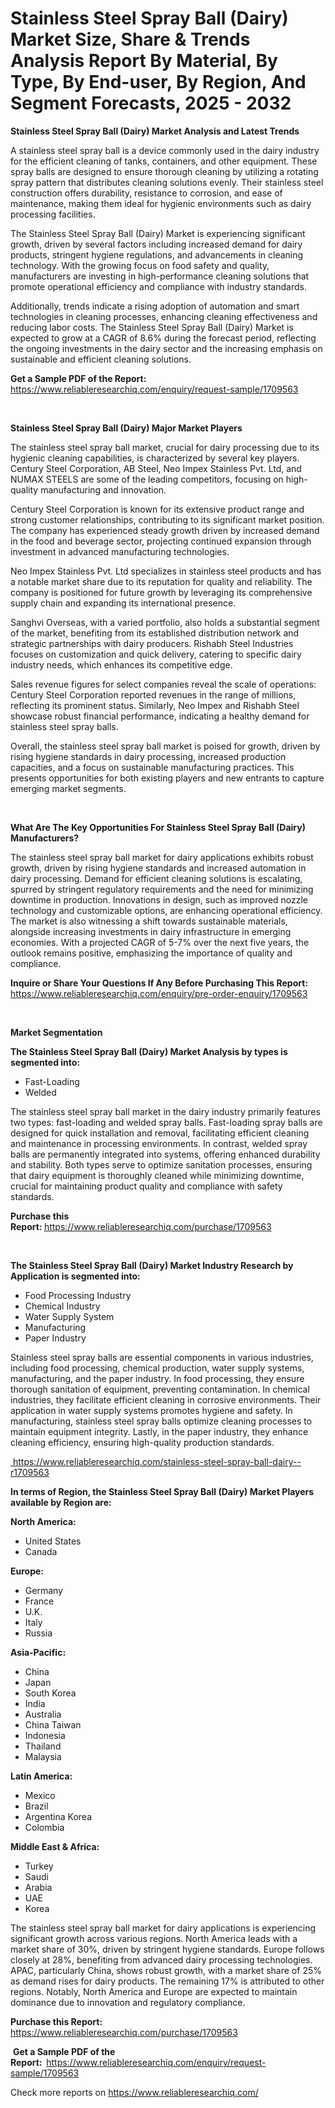 <p><h1>Stainless Steel Spray Ball (Dairy) Market Size, Share & Trends Analysis Report By Material, By Type, By End-user, By Region, And Segment Forecasts, 2025 - 2032</h1></p><p><strong>Stainless Steel Spray Ball (Dairy) Market Analysis and Latest Trends</strong></p>
<p><p>A stainless steel spray ball is a device commonly used in the dairy industry for the efficient cleaning of tanks, containers, and other equipment. These spray balls are designed to ensure thorough cleaning by utilizing a rotating spray pattern that distributes cleaning solutions evenly. Their stainless steel construction offers durability, resistance to corrosion, and ease of maintenance, making them ideal for hygienic environments such as dairy processing facilities.</p><p>The Stainless Steel Spray Ball (Dairy) Market is experiencing significant growth, driven by several factors including increased demand for dairy products, stringent hygiene regulations, and advancements in cleaning technology. With the growing focus on food safety and quality, manufacturers are investing in high-performance cleaning solutions that promote operational efficiency and compliance with industry standards. </p><p>Additionally, trends indicate a rising adoption of automation and smart technologies in cleaning processes, enhancing cleaning effectiveness and reducing labor costs. The Stainless Steel Spray Ball (Dairy) Market is expected to grow at a CAGR of 8.6% during the forecast period, reflecting the ongoing investments in the dairy sector and the increasing emphasis on sustainable and efficient cleaning solutions.</p></p>
<p><strong>Get a Sample PDF of the Report:&nbsp;</strong> <a href="https://www.reliableresearchiq.com/enquiry/request-sample/1709563?utm_campaign=2757&utm_medium=2&utm_source=Github&utm_content=ia&utm_term=27032025&utm_id=stainless-steel-spray-ball-dairy">https://www.reliableresearchiq.com/enquiry/request-sample/1709563</a></p>
<p>&nbsp;</p>
<p><strong>Stainless Steel Spray Ball (Dairy) Major Market Players</strong></p>
<p><p>The stainless steel spray ball market, crucial for dairy processing due to its hygienic cleaning capabilities, is characterized by several key players. Century Steel Corporation, AB Steel, Neo Impex Stainless Pvt. Ltd, and NUMAX STEELS are some of the leading competitors, focusing on high-quality manufacturing and innovation. </p><p>Century Steel Corporation is known for its extensive product range and strong customer relationships, contributing to its significant market position. The company has experienced steady growth driven by increased demand in the food and beverage sector, projecting continued expansion through investment in advanced manufacturing technologies.</p><p>Neo Impex Stainless Pvt. Ltd specializes in stainless steel products and has a notable market share due to its reputation for quality and reliability. The company is positioned for future growth by leveraging its comprehensive supply chain and expanding its international presence. </p><p>Sanghvi Overseas, with a varied portfolio, also holds a substantial segment of the market, benefiting from its established distribution network and strategic partnerships with dairy producers. Rishabh Steel Industries focuses on customization and quick delivery, catering to specific dairy industry needs, which enhances its competitive edge.</p><p>Sales revenue figures for select companies reveal the scale of operations: Century Steel Corporation reported revenues in the range of millions, reflecting its prominent status. Similarly, Neo Impex and Rishabh Steel showcase robust financial performance, indicating a healthy demand for stainless steel spray balls.</p><p>Overall, the stainless steel spray ball market is poised for growth, driven by rising hygiene standards in dairy processing, increased production capacities, and a focus on sustainable manufacturing practices. This presents opportunities for both existing players and new entrants to capture emerging market segments.</p></p>
<p>&nbsp;</p>
<p><strong>What Are The Key Opportunities For Stainless Steel Spray Ball (Dairy) Manufacturers?</strong></p>
<p><p>The stainless steel spray ball market for dairy applications exhibits robust growth, driven by rising hygiene standards and increased automation in dairy processing. Demand for efficient cleaning solutions is escalating, spurred by stringent regulatory requirements and the need for minimizing downtime in production. Innovations in design, such as improved nozzle technology and customizable options, are enhancing operational efficiency. The market is also witnessing a shift towards sustainable materials, alongside increasing investments in dairy infrastructure in emerging economies. With a projected CAGR of 5-7% over the next five years, the outlook remains positive, emphasizing the importance of quality and compliance.</p></p>
<p><strong>Inquire or Share Your Questions If Any Before Purchasing This Report:</strong> <a href="https://www.reliableresearchiq.com/enquiry/pre-order-enquiry/1709563?utm_campaign=2757&utm_medium=2&utm_source=Github&utm_content=ia&utm_term=27032025&utm_id=stainless-steel-spray-ball-dairy">https://www.reliableresearchiq.com/enquiry/pre-order-enquiry/1709563</a></p>
<p>&nbsp;</p>
<p><strong>Market Segmentation</strong></p>
<p><strong>The Stainless Steel Spray Ball (Dairy) Market Analysis by types is segmented into:</strong></p>
<p><ul><li>Fast-Loading</li><li>Welded</li></ul></p>
<p><p>The stainless steel spray ball market in the dairy industry primarily features two types: fast-loading and welded spray balls. Fast-loading spray balls are designed for quick installation and removal, facilitating efficient cleaning and maintenance in processing environments. In contrast, welded spray balls are permanently integrated into systems, offering enhanced durability and stability. Both types serve to optimize sanitation processes, ensuring that dairy equipment is thoroughly cleaned while minimizing downtime, crucial for maintaining product quality and compliance with safety standards.</p></p>
<p><strong>Purchase this Report:&nbsp;</strong><a href="https://www.reliableresearchiq.com/purchase/1709563?utm_campaign=2757&utm_medium=2&utm_source=Github&utm_content=ia&utm_term=27032025&utm_id=stainless-steel-spray-ball-dairy">https://www.reliableresearchiq.com/purchase/1709563</a></p>
<p>&nbsp;</p>
<p><strong>The Stainless Steel Spray Ball (Dairy) Market Industry Research by Application is segmented into:</strong></p>
<p><ul><li>Food Processing Industry</li><li>Chemical Industry</li><li>Water Supply System</li><li>Manufacturing</li><li>Paper Industry</li></ul></p>
<p><p>Stainless steel spray balls are essential components in various industries, including food processing, chemical production, water supply systems, manufacturing, and the paper industry. In food processing, they ensure thorough sanitation of equipment, preventing contamination. In chemical industries, they facilitate efficient cleaning in corrosive environments. Their application in water supply systems promotes hygiene and safety. In manufacturing, stainless steel spray balls optimize cleaning processes to maintain equipment integrity. Lastly, in the paper industry, they enhance cleaning efficiency, ensuring high-quality production standards.</p></p>
<p><a href="https://www.reliableresearchiq.com/stainless-steel-spray-ball-dairy--r1709563?utm_campaign=2757&utm_medium=2&utm_source=Github&utm_content=ia&utm_term=27032025&utm_id=stainless-steel-spray-ball-dairy">&nbsp;https://www.reliableresearchiq.com/stainless-steel-spray-ball-dairy--r1709563</a></p>
<p><strong>In terms of Region, the Stainless Steel Spray Ball (Dairy) Market Players available by Region are:</strong></p>
<p>
    <p> <strong> North America: </strong>
        <ul>
            <li>United States</li>
            <li>Canada</li>
        </ul>
        </p> 
    <p> <strong> Europe: </strong>
        <ul>
            <li>Germany</li>
            <li>France</li>
            <li>U.K.</li>
            <li>Italy</li>
            <li>Russia</li>
        </ul>
        </p> 
    <p> <strong> Asia-Pacific: </strong>
        <ul>
            <li>China</li>
            <li>Japan</li>
            <li>South Korea</li>
            <li>India</li>
            <li>Australia</li>
            <li>China Taiwan</li>
            <li>Indonesia</li>
            <li>Thailand</li>
            <li>Malaysia</li>
        </ul>
        </p> 
    <p> <strong> Latin America: </strong>
        <ul>
            <li>Mexico</li>
            <li>Brazil</li>
            <li>Argentina Korea</li>
            <li>Colombia</li>
        </ul>
        </p> 
    <p> <strong> Middle East & Africa: </strong>
        <ul>
            <li>Turkey</li>
            <li>Saudi</li>
            <li>Arabia</li>
            <li>UAE</li>
            <li>Korea</li>
        </ul>
    </p>
    </p>
<p><p>The stainless steel spray ball market for dairy applications is experiencing significant growth across various regions. North America leads with a market share of 30%, driven by stringent hygiene standards. Europe follows closely at 28%, benefiting from advanced dairy processing technologies. APAC, particularly China, shows robust growth, with a market share of 25% as demand rises for dairy products. The remaining 17% is attributed to other regions. Notably, North America and Europe are expected to maintain dominance due to innovation and regulatory compliance.</p></p>
<p><strong>Purchase this Report: </strong><a href="https://www.reliableresearchiq.com/purchase/1709563?utm_campaign=2757&utm_medium=2&utm_source=Github&utm_content=ia&utm_term=27032025&utm_id=stainless-steel-spray-ball-dairy">https://www.reliableresearchiq.com/purchase/1709563</a></p>
<p>&nbsp;<strong>Get a Sample PDF of the Report:&nbsp;&nbsp;</strong><a href="https://www.reliableresearchiq.com/enquiry/request-sample/1709563?utm_campaign=2757&utm_medium=2&utm_source=Github&utm_content=ia&utm_term=27032025&utm_id=stainless-steel-spray-ball-dairy">https://www.reliableresearchiq.com/enquiry/request-sample/1709563</a></p>
<p><strong></strong></p>
<p>Check more reports on <a href="https://www.reliableresearchiq.com/?utm_campaign=2757&utm_medium=2&utm_source=Github&utm_content=ia&utm_term=27032025&utm_id=stainless-steel-spray-ball-dairy">https://www.reliableresearchiq.com/</a></p>